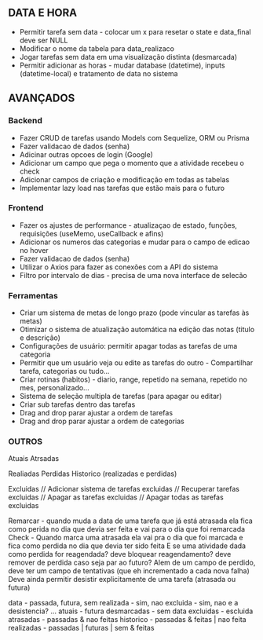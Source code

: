 ## DATA E HORA

- Permitir tarefa sem data - colocar um x para resetar o state e data_final deve ser NULL
- Modificar o nome da tabela para data_realizaco
- Jogar tarefas sem data em uma visualização distinta (desmarcada)
- Permitir adicionar as horas - mudar database (datetime), inputs (datetime-local) e tratamento de data no sistema

## AVANÇADOS

### Backend

- Fazer CRUD de tarefas usando Models com Sequelize, ORM ou Prisma
- Fazer validacao de dados (senha)
- Adicinar outras opcoes de login (Google)
- Adicionar um campo que pega o momento que a atividade recebeu o check
- Adicionar campos de criação e modificação em todas as tabelas
- Implementar lazy load nas tarefas que estão mais para o futuro

### Frontend

- Fazer os ajustes de performance - atualizaçao de estado, funções, requisições (useMemo, useCallback e afins)
- Adicionar os numeros das categorias e mudar para o campo de edicao no hover
- Fazer validacao de dados (senha)
- Utilizar o Axios para fazer as conexões com a API do sistema
- Filtro por intervalo de dias - precisa de uma nova interface de selecão

### Ferramentas

- Criar um sistema de metas de longo prazo (pode vincular as tarefas às metas)
- Otimizar o sistema de atualização automática na edição das notas (titulo e descrição)
- Configurações de usuário: permitir apagar todas as tarefas de uma categoria
- Permitir que um usuário veja ou edite as tarefas do outro - Compartilhar tarefa, categorias ou tudo...
- Criar rotinas (habitos) - diario, range, repetido na semana, repetido no mes, personalizado...
- Sistema de seleção multipla de tarefas (para apagar ou editar)
- Criar sub tarefas dentro das tarefas
- Drag and drop parar ajustar a ordem de tarefas
- Drag and drop parar ajustar a ordem de categorias


### OUTROS

Atuais
Atrsadas 

Realiadas
Perdidas
Historico (realizadas e perdidas)

Excluidas
// Adicionar sistema de tarefas excluidas
// Recuperar tarefas excluidas
// Apagar as tarefas excluidas
// Apagar todas as tarefas excluidas

Remarcar - quando muda a data de uma tarefa que já está atrasada ela fica como perida no dia que devia ser feita e vai para o dia que foi remarcada
Check - Quando marca uma atrasada ela vai pra o dia que foi marcada e fica como perdida no dia que devia ter sido feita
E se uma atividade dada como perdida for reagendada? deve bloquear reagendamento? deve remover de perdida caso seja par ao futuro?
Alem de um campo de perdido, deve ter um campo de tentativas (que eh incrementado a cada nova falha)
Deve ainda permitir desistir explicitamente de uma tarefa (atrasada ou futura)

data - passada, futura, sem
realizada - sim, nao
excluida - sim, nao
e a desistencia?
...
atuais - futura
desmarcadas - sem data
excluidas - escluida
atrasadas - passadas & nao feitas
historico - passadas & feitas | nao feita
realizadas - passadas | futuras | sem & feitas